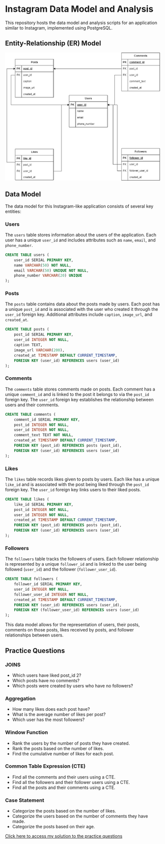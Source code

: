 # Instagram Data Model and Analysis

This repository hosts the data model and analysis scripts for an application similar to Instagram, implemented using PostgreSQL.

## Entity-Relationship (ER) Model
![Entity-Relationship (ER) Model](https://github.com/elvarlax/instagram-data-model-analysis/blob/main/er_model.jpg)

## Data Model

The data model for this Instagram-like application consists of several key entities:

### Users

The `users` table stores information about the users of the application. Each user has a unique `user_id` and includes attributes such as `name`, `email`, and `phone_number`.

```sql
CREATE TABLE users (
    user_id SERIAL PRIMARY KEY,
    name VARCHAR(50) NOT NULL,
    email VARCHAR(50) UNIQUE NOT NULL,
    phone_number VARCHAR(20) UNIQUE
);
```

### Posts

The `posts` table contains data about the posts made by users. Each post has a unique `post_id` and is associated with the user who created it through the `user_id` foreign key. Additional attributes include `caption`, `image_url`, and `created_at`.

```sql
CREATE TABLE posts (
    post_id SERIAL PRIMARY KEY,
    user_id INTEGER NOT NULL,
    caption TEXT,
    image_url VARCHAR(200),
    created_at TIMESTAMP DEFAULT CURRENT_TIMESTAMP,
    FOREIGN KEY (user_id) REFERENCES users (user_id)
);
```

### Comments

The `comments` table stores comments made on posts. Each comment has a unique `comment_id` and is linked to the post it belongs to via the `post_id` foreign key. The `user_id` foreign key establishes the relationship between users and their comments.

```sql
CREATE TABLE comments (
    comment_id SERIAL PRIMARY KEY,
    post_id INTEGER NOT NULL,
    user_id INTEGER NOT NULL,
    comment_text TEXT NOT NULL,
    created_at TIMESTAMP DEFAULT CURRENT_TIMESTAMP,
    FOREIGN KEY (post_id) REFERENCES posts (post_id),
    FOREIGN KEY (user_id) REFERENCES users (user_id)
);
```

### Likes

The `likes` table records likes given to posts by users. Each like has a unique `like_id` and is associated with the post being liked through the `post_id` foreign key. The `user_id` foreign key links users to their liked posts.

```sql
CREATE TABLE likes (
    like_id SERIAL PRIMARY KEY,
    post_id INTEGER NOT NULL,
    user_id INTEGER NOT NULL,
    created_at TIMESTAMP DEFAULT CURRENT_TIMESTAMP,
    FOREIGN KEY (post_id) REFERENCES posts (post_id),
    FOREIGN KEY (user_id) REFERENCES users (user_id)
);
```

### Followers

The `followers` table tracks the followers of users. Each follower relationship is represented by a unique `follower_id` and is linked to the user being followed (`user_id`) and the follower (`follower_user_id`).

```sql
CREATE TABLE followers (
    follower_id SERIAL PRIMARY KEY,
    user_id INTEGER NOT NULL,
    follower_user_id INTEGER NOT NULL,
    created_at TIMESTAMP DEFAULT CURRENT_TIMESTAMP,
    FOREIGN KEY (user_id) REFERENCES users (user_id),
    FOREIGN KEY (follower_user_id) REFERENCES users (user_id)
);
```

This data model allows for the representation of users, their posts, comments on those posts, likes received by posts, and follower relationships between users.

## Practice Questions

### JOINS

- Which users have liked post_id 2?
- Which posts have no comments?
- Which posts were created by users who have no followers?

### Aggregation

- How many likes does each post have?
- What is the average number of likes per post?
- Which user has the most followers?

### Window Function

- Rank the users by the number of posts they have created.
- Rank the posts based on the number of likes.
- Find the cumulative number of likes for each post.

### Common Table Expression (CTE)

- Find all the comments and their users using a CTE.
- Find all the followers and their follower users using a CTE.
- Find all the posts and their comments using a CTE.

### Case Statement

- Categorize the posts based on the number of likes.
- Categorize the users based on the number of comments they have made.
- Categorize the posts based on their age.

[Click here to access my solution to the practice questions](https://github.com/elvarlax/instagram-data-model-analysis/blob/main/practice_questions.sql)
